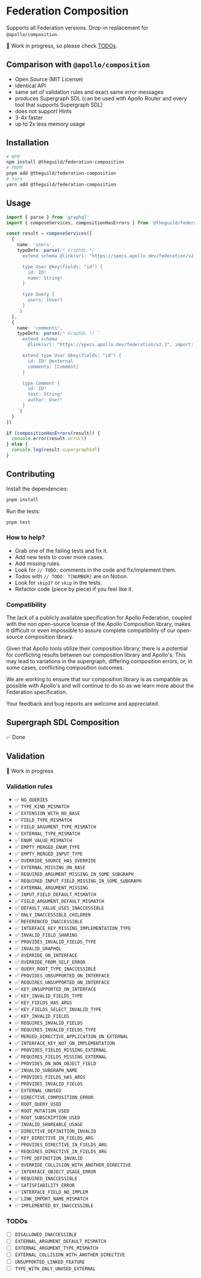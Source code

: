 # Federation Composition

Supports all Federation versions. Drop-in replacement for `@apollo/composition`.

🚧 Work in progress, so please check [TODOs](#todos).

## Comparison with `@apollo/composition`

- Open Source (MIT License)
- identical API
- same set of validation rules and exact same error messages
- produces Supergraph SDL (can be used with Apollo Router and every tool that supports Supergraph
  SDL)
- does not support Hints
- 3-4x faster
- up to 2x less memory usage

## Installation

```bash
# NPM
npm install @theguild/federation-composition
# PNPM
pnpm add @theguild/federation-composition
# Yarn
yarn add @theguild/federation-composition
```

## Usage

```ts
import { parse } from 'graphql'
import { composeServices, compositionHasErrors } from '@theguild/federation-composition'

const result = composeServices([
  {
    name: 'users',
    typeDefs: parse(/* GraphQL */ `
      extend schema @link(url: "https://specs.apollo.dev/federation/v2.3", import: ["@key"])

      type User @key(fields: "id") {
        id: ID!
        name: String!
      }

      type Query {
        users: [User]
      }
    `)
  },
  {
    name: 'comments',
    typeDefs: parse(/* GraphQL */ `
      extend schema
        @link(url: "https://specs.apollo.dev/federation/v2.3", import: ["@key", "@external"])

      extend type User @key(fields: "id") {
        id: ID! @external
        comments: [Comment]
      }

      type Comment {
        id: ID!
        text: String!
        author: User!
      }
    `)
  }
])

if (compositionHasErrors(result)) {
  console.error(result.errors)
} else {
  console.log(result.supergraphSdl)
}
```

## Contributing

Install the dependencies:

```bash
pnpm install
```

Run the tests:

```bash
pnpm test
```

### How to help?

- Grab one of the failing tests and fix it.
- Add new tests to cover more cases.
- Add missing rules.
- Look for `// TODO:` comments in the code and fix/implement them.
- Todos with `// TODO: T[NUMBER]` are on Notion.
- Look for `skipIf` or `skip` in the tests.
- Refactor code (piece by piece) if you feel like it.

### Compatibility

The lack of a publicly available specification for Apollo Federation, coupled with the non
open-source license of the Apollo Composition library, makes it difficult or even impossible to
assure complete compatibility of our open-source composition library.

Given that Apollo tools utilize their composition library, there is a potential for conflicting
results between our composition library and Apollo's. This may lead to variations in the supergraph,
differing composition errors, or, in some cases, conflicting composition outcomes.

We are working to ensure that our composition library is as compatible as possible with Apollo's and
will continue to do so as we learn more about the Federation specification.

Your feedback and bug reports are welcome and appreciated.

## Supergraph SDL Composition

✅ Done

## Validation

🚧 Work in progress

### Validation rules

- ✅ `NO_QUERIES`
- ✅ `TYPE_KIND_MISMATCH`
- ✅ `EXTENSION_WITH_NO_BASE`
- ✅ `FIELD_TYPE_MISMATCH`
- ✅ `FIELD_ARGUMENT_TYPE_MISMATCH`
- ✅ `EXTERNAL_TYPE_MISMATCH`
- ✅ `ENUM_VALUE_MISMATCH`
- ✅ `EMPTY_MERGED_ENUM_TYPE`
- ✅ `EMPTY_MERGED_INPUT_TYPE`
- ✅ `OVERRIDE_SOURCE_HAS_OVERRIDE`
- ✅ `EXTERNAL_MISSING_ON_BASE`
- ✅ `REQUIRED_ARGUMENT_MISSING_IN_SOME_SUBGRAPH`
- ✅ `REQUIRED_INPUT_FIELD_MISSING_IN_SOME_SUBGRAPH`
- ✅ `EXTERNAL_ARGUMENT_MISSING`
- ✅ `INPUT_FIELD_DEFAULT_MISMATCH`
- ✅ `FIELD_ARGUMENT_DEFAULT_MISMATCH`
- ✅ `DEFAULT_VALUE_USES_INACCESSIBLE`
- ✅ `ONLY_INACCESSIBLE_CHILDREN`
- ✅ `REFERENCED_INACCESSIBLE`
- ✅ `INTERFACE_KEY_MISSING_IMPLEMENTATION_TYPE`
- ✅ `INVALID_FIELD_SHARING`
- ✅ `PROVIDES_INVALID_FIELDS_TYPE`
- ✅ `INVALID_GRAPHQL`
- ✅ `OVERRIDE_ON_INTERFACE`
- ✅ `OVERRIDE_FROM_SELF_ERROR`
- ✅ `QUERY_ROOT_TYPE_INACCESSIBLE`
- ✅ `PROVIDES_UNSUPPORTED_ON_INTERFACE`
- ✅ `REQUIRES_UNSUPPORTED_ON_INTERFACE`
- ✅ `KEY_UNSUPPORTED_ON_INTERFACE`
- ✅ `KEY_INVALID_FIELDS_TYPE`
- ✅ `KEY_FIELDS_HAS_ARGS`
- ✅ `KEY_FIELDS_SELECT_INVALID_TYPE`
- ✅ `KEY_INVALID_FIELDS`
- ✅ `REQUIRES_INVALID_FIELDS`
- ✅ `REQUIRES_INVALID_FIELDS_TYPE`
- ✅ `MERGED_DIRECTIVE_APPLICATION_ON_EXTERNAL`
- ✅ `INTERFACE_KEY_NOT_ON_IMPLEMENTATION`
- ✅ `PROVIDES_FIELDS_MISSING_EXTERNAL`
- ✅ `REQUIRES_FIELDS_MISSING_EXTERNAL`
- ✅ `PROVIDES_ON_NON_OBJECT_FIELD`
- ✅ `INVALID_SUBGRAPH_NAME`
- ✅ `PROVIDES_FIELDS_HAS_ARGS`
- ✅ `PROVIDES_INVALID_FIELDS`
- ✅ `EXTERNAL_UNUSED`
- ✅ `DIRECTIVE_COMPOSITION_ERROR`
- ✅ `ROOT_QUERY_USED`
- ✅ `ROOT_MUTATION_USED`
- ✅ `ROOT_SUBSCRIPTION_USED`
- ✅ `INVALID_SHAREABLE_USAGE`
- ✅ `DIRECTIVE_DEFINITION_INVALID`
- ✅ `KEY_DIRECTIVE_IN_FIELDS_ARG`
- ✅ `PROVIDES_DIRECTIVE_IN_FIELDS_ARG`
- ✅ `REQUIRES_DIRECTIVE_IN_FIELDS_ARG`
- ✅ `TYPE_DEFINITION_INVALID`
- ✅ `OVERRIDE_COLLISION_WITH_ANOTHER_DIRECTIVE`
- ✅ `INTERFACE_OBJECT_USAGE_ERROR`
- ✅ `REQUIRED_INACCESSIBLE`
- ✅ `SATISFIABILITY_ERROR`
- ✅ `INTERFACE_FIELD_NO_IMPLEM`
- ✅ `LINK_IMPORT_NAME_MISMATCH`
- ✅ `IMPLEMENTED_BY_INACCESSIBLE`

### TODOs

- [ ] `DISALLOWED_INACCESSIBLE`
- [ ] `EXTERNAL_ARGUMENT_DEFAULT_MISMATCH`
- [ ] `EXTERNAL_ARGUMENT_TYPE_MISMATCH`
- [ ] `EXTERNAL_COLLISION_WITH_ANOTHER_DIRECTIVE`
- [ ] `UNSUPPORTED_LINKED_FEATURE`
- [ ] `TYPE_WITH_ONLY_UNUSED_EXTERNAL`
